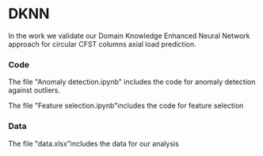 # DKNN
In the work we validate our Domain Knowledge Enhanced Neural Network approach for circular CFST columns axial load prediction.


### Code

The file "Anomaly detection.ipynb" includes the code for anomaly detection against outliers.

The file "Feature selection.ipynb"includes the code for feature selection


### Data

The file "data.xlsx"includes the data for our analysis

